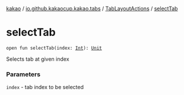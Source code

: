 [kakao](../../index.md) / [io.github.kakaocup.kakao.tabs](../index.md) / [TabLayoutActions](index.md) / [selectTab](./select-tab.md)

# selectTab

`open fun selectTab(index: `[`Int`](https://kotlinlang.org/api/latest/jvm/stdlib/kotlin/-int/index.html)`): `[`Unit`](https://kotlinlang.org/api/latest/jvm/stdlib/kotlin/-unit/index.html)

Selects tab at given index

### Parameters

`index` - tab index to be selected